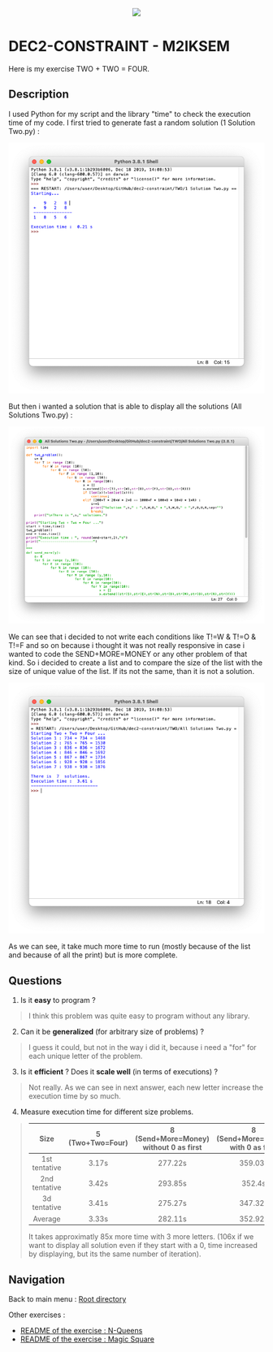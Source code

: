 <p align="center">
  <img src="https://study-eu.s3.amazonaws.com/uploads/university/universit--paris-1-panth-on-sorbonne-479-logo.png">
</p>


# DEC2-CONSTRAINT - M2IKSEM

Here is my exercise TWO + TWO = FOUR.

## Description

I used Python for my script and the library "time" to check the execution time of my code. I first tried to generate fast a random solution (1 Solution Two.py) : 

![Resultat 1](Img/Capture%20d’écran%202022-02-10%20à%2009.06.09.png?raw=true)

But then i wanted a solution that is able to display all the solutions (All Solutions Two.py) :

![Solution 2](Img/Capture%20d’écran%202022-02-10%20à%2009.06.45.png?raw=true)

We can see that i decided to not write each conditions like T!=W & T!=O & T!=F and so on because i thought it was not really responsive in case i wanted to code the SEND+MORE=MONEY or any other problem of that kind. So i decided to create a list and to compare the size of the list with the size of unique value of the list. If its not the same, than it is not a solution. 

![Resultat 2](Img/Capture%20d’écran%202022-02-10%20à%2009.06.58.png?raw=true)

As we can see, it take much more time to run (mostly because of the list and because of all the print) but is more complete. 

## Questions

1. Is it **easy** to program ? 
> I think this problem was quite easy to program without any library.
2. Can it be **generalized** (for arbitrary size of problems) ? 
> I guess it could, but not in the way i did it, because i need a "for" for each unique letter of the problem.
3. Is it **efficient** ? Does it **scale well** (in terms of executions) ? 
> Not really. As we can see in next answer, each new letter increase the execution time by so much. 
4. Measure execution time for different size problems.
> | Size | 5 (Two+Two=Four)  | 8 (Send+More=Money) without 0 as first | 8 (Send+More=Money) with 0 as first |
> | :---:   | :-: | :-: | :-: |
> | 1st tentative | 3.17s | 277.22s | 359.03s |
> | 2nd tentative | 3.42s | 293.85s | 352.4s |
> | 3d tentative | 3.41s | 275.27s | 347.32s |
> | Average | 3.33s | 282.11s | 352.92s |
>
> It takes approximatly 85x more time with 3 more letters.  (106x if we want to display all solution even if they start with a 0, time increased by displaying, but its the same number of iteration).

## Navigation

Back to main menu : [Root directory](./)

Other exercises : 

- [README of the exercise : N-Queens](../N-Queens)
- [README of the exercise : Magic Square](../Magic-Square)
